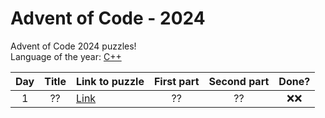 # Advent of Code - 2024
Advent of Code 2024 puzzles! <br>
Language of the year: [C++](https://isocpp.org/)

| Day | Title | Link to puzzle          | First part | Second part | Done? |
| :---: | :-: | -------------- | :---: | :---: | :---: |
|  1   |  ??  | [Link](https://adventofcode.com/2024/day/1) | ?? | ?? | ❌❌ |
